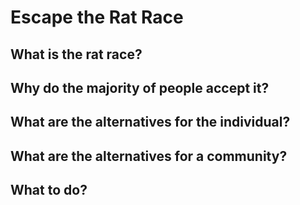 # Escape the Rat Race

## What is the rat race?

## Why do the majority of people accept it?

## What are the alternatives for the individual?

## What are the alternatives for a community?

## What to do?
